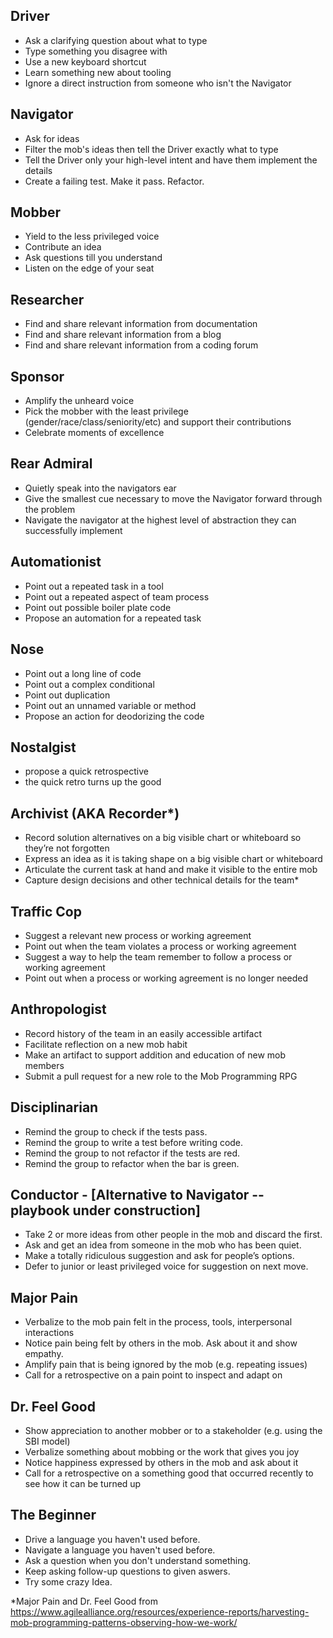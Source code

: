 ## Driver
- Ask a clarifying question about what to type
- Type something you disagree with
- Use a new keyboard shortcut
- Learn something new about tooling
- Ignore a direct instruction from someone who isn't the Navigator

## Navigator
- Ask for ideas
- Filter the mob's ideas then tell the Driver exactly what to type
- Tell the Driver only your high-level intent and have them implement the details
- Create a failing test. Make it pass. Refactor.

## Mobber
- Yield to the less privileged voice
- Contribute an idea
- Ask questions till you understand
- Listen on the edge of your seat

## Researcher
- Find and share relevant information from documentation
- Find and share relevant information from a blog
- Find and share relevant information from a coding forum

## Sponsor
- Amplify the unheard voice
- Pick the mobber with the least privilege (gender/race/class/seniority/etc) and support their contributions
- Celebrate moments of excellence

## Rear Admiral
- Quietly speak into the navigators ear
- Give the smallest cue necessary to move the Navigator forward through the problem
- Navigate the navigator at the highest level of abstraction they can successfully implement

## Automationist
- Point out a repeated task in a tool
- Point out a repeated aspect of team process
- Point out possible boiler plate code
- Propose an automation for a repeated task

## Nose
- Point out a long line of code
- Point out a complex conditional
- Point out duplication
- Point out an unnamed variable or method
- Propose an action for deodorizing the code

## Nostalgist

- propose a quick retrospective
- the quick retro turns up the good

## Archivist (AKA Recorder*)
- Record solution alternatives on a big visible chart or whiteboard so they’re not forgotten
- Express an idea as it is taking shape on a big visible chart or whiteboard	
- Articulate the current task at hand and make it visible to the entire mob
- Capture design decisions and other technical details for the team*

## Traffic Cop
- Suggest a relevant new process or working agreement
- Point out when the team violates a process or working agreement
- Suggest a way to help the team remember to follow a process or working agreement
- Point out when a process or working agreement is no longer needed

## Anthropologist
- Record history of the team in an easily accessible artifact
- Facilitate reflection on a new mob habit
- Make an artifact to support addition and education of new mob members
- Submit a pull request for a new role to the Mob Programming RPG

## Disciplinarian
- Remind the group to check if the tests pass.
- Remind the group to write a test before writing code.
- Remind the group to not refactor if the tests are red.
- Remind the group to refactor when the bar is green.

## Conductor - [Alternative to Navigator -- playbook under construction]
- Take 2 or more ideas from other people in the mob and discard the first.
- Ask and get an idea from someone in the mob who has been quiet.
- Make a totally ridiculous suggestion and ask for people’s options.
- Defer to junior or least privileged voice for suggestion on next move.

## Major Pain
- Verbalize to the mob pain felt in the process, tools, interpersonal interactions
- Notice pain being felt by others in the mob. Ask about it and show empathy. 
- Amplify pain that is being ignored by the mob (e.g. repeating issues)
- Call for a retrospective on a pain point to inspect and adapt on

## Dr. Feel Good
- Show appreciation to another mobber or to a stakeholder (e.g. using the SBI model)
- Verbalize something about mobbing or the work that gives you joy
- Notice happiness expressed by others in the mob and ask about it
- Call for a retrospective on a something good that occurred recently to see how it can be turned up
  
## The Beginner
- Drive a language you haven't used before.
- Navigate a language you haven't used before.
- Ask a question when you don't understand something.
- Keep asking follow-up questions to given aswers.
- Try some crazy Idea.

*Major Pain and Dr. Feel Good from 
https://www.agilealliance.org/resources/experience-reports/harvesting-mob-programming-patterns-observing-how-we-work/

